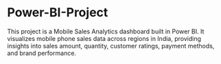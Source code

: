 # Power-BI-Project
This project is a Mobile Sales Analytics dashboard built in Power BI. It visualizes mobile phone sales data across regions in India, providing insights into sales amount, quantity, customer ratings, payment methods, and brand performance.
